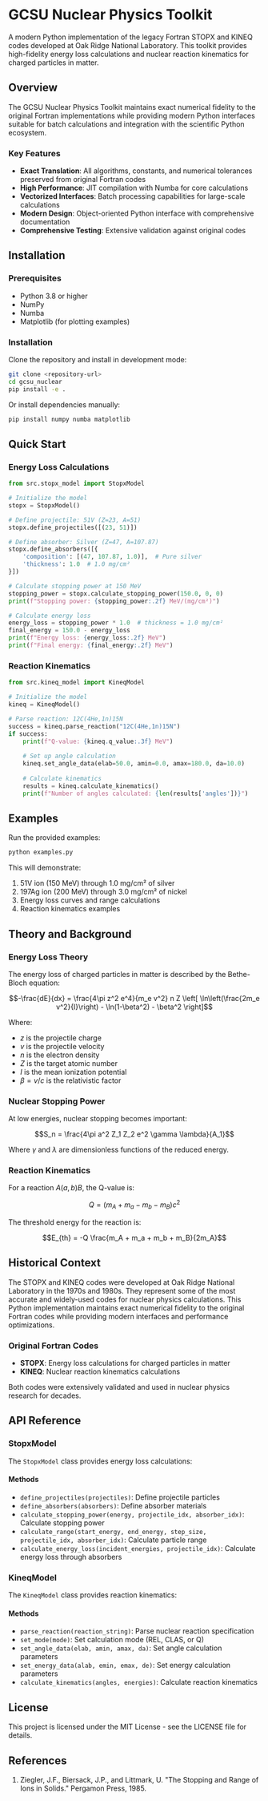 # GCSU Nuclear Physics Toolkit

A modern Python implementation of the legacy Fortran STOPX and KINEQ codes developed at Oak Ridge National Laboratory. This toolkit provides high-fidelity energy loss calculations and nuclear reaction kinematics for charged particles in matter.

## Overview

The GCSU Nuclear Physics Toolkit maintains exact numerical fidelity to the original Fortran implementations while providing modern Python interfaces suitable for batch calculations and integration with the scientific Python ecosystem.

### Key Features

- **Exact Translation**: All algorithms, constants, and numerical tolerances preserved from original Fortran codes
- **High Performance**: JIT compilation with Numba for core calculations
- **Vectorized Interfaces**: Batch processing capabilities for large-scale calculations
- **Modern Design**: Object-oriented Python interface with comprehensive documentation
- **Comprehensive Testing**: Extensive validation against original codes

## Installation

### Prerequisites

- Python 3.8 or higher
- NumPy
- Numba
- Matplotlib (for plotting examples)

### Installation

Clone the repository and install in development mode:

```bash
git clone <repository-url>
cd gcsu_nuclear
pip install -e .
```

Or install dependencies manually:

```bash
pip install numpy numba matplotlib
```

## Quick Start

### Energy Loss Calculations

```python
from src.stopx_model import StopxModel

# Initialize the model
stopx = StopxModel()

# Define projectile: 51V (Z=23, A=51)
stopx.define_projectiles([(23, 51)])

# Define absorber: Silver (Z=47, A=107.87)
stopx.define_absorbers([{
    'composition': [(47, 107.87, 1.0)],  # Pure silver
    'thickness': 1.0  # 1.0 mg/cm²
}])

# Calculate stopping power at 150 MeV
stopping_power = stopx.calculate_stopping_power(150.0, 0, 0)
print(f"Stopping power: {stopping_power:.2f} MeV/(mg/cm²)")

# Calculate energy loss
energy_loss = stopping_power * 1.0  # thickness = 1.0 mg/cm²
final_energy = 150.0 - energy_loss
print(f"Energy loss: {energy_loss:.2f} MeV")
print(f"Final energy: {final_energy:.2f} MeV")
```

### Reaction Kinematics

```python
from src.kineq_model import KineqModel

# Initialize the model
kineq = KineqModel()

# Parse reaction: 12C(4He,1n)15N
success = kineq.parse_reaction("12C(4He,1n)15N")
if success:
    print(f"Q-value: {kineq.q_value:.3f} MeV")
    
    # Set up angle calculation
    kineq.set_angle_data(elab=50.0, amin=0.0, amax=180.0, da=10.0)
    
    # Calculate kinematics
    results = kineq.calculate_kinematics()
    print(f"Number of angles calculated: {len(results['angles'])}")
```

## Examples

Run the provided examples:

```bash
python examples.py
```

This will demonstrate:
1. 51V ion (150 MeV) through 1.0 mg/cm² of silver
2. 197Ag ion (200 MeV) through 3.0 mg/cm² of nickel
3. Energy loss curves and range calculations
4. Reaction kinematics examples

## Theory and Background

### Energy Loss Theory

The energy loss of charged particles in matter is described by the Bethe-Bloch equation:

$$-\frac{dE}{dx} = \frac{4\pi z^2 e^4}{m_e v^2} n Z \left[ \ln\left(\frac{2m_e v^2}{I}\right) - \ln(1-\beta^2) - \beta^2 \right]$$

Where:
- $z$ is the projectile charge
- $v$ is the projectile velocity
- $n$ is the electron density
- $Z$ is the target atomic number
- $I$ is the mean ionization potential
- $\beta = v/c$ is the relativistic factor

### Nuclear Stopping Power

At low energies, nuclear stopping becomes important:

$$S_n = \frac{4\pi a^2 Z_1 Z_2 e^2 \gamma \lambda}{A_1}$$

Where $\gamma$ and $\lambda$ are dimensionless functions of the reduced energy.

### Reaction Kinematics

For a reaction $A(a,b)B$, the Q-value is:

$$Q = (m_A + m_a - m_b - m_B)c^2$$

The threshold energy for the reaction is:

$$E_{th} = -Q \frac{m_A + m_a + m_b + m_B}{2m_A}$$

## Historical Context

The STOPX and KINEQ codes were developed at Oak Ridge National Laboratory in the 1970s and 1980s. They represent some of the most accurate and widely-used codes for nuclear physics calculations. This Python implementation maintains exact numerical fidelity to the original Fortran codes while providing modern interfaces and performance optimizations.

### Original Fortran Codes

- **STOPX**: Energy loss calculations for charged particles in matter
- **KINEQ**: Nuclear reaction kinematics calculations

Both codes were extensively validated and used in nuclear physics research for decades.

## API Reference

### StopxModel

The `StopxModel` class provides energy loss calculations:

#### Methods

- `define_projectiles(projectiles)`: Define projectile particles
- `define_absorbers(absorbers)`: Define absorber materials
- `calculate_stopping_power(energy, projectile_idx, absorber_idx)`: Calculate stopping power
- `calculate_range(start_energy, end_energy, step_size, projectile_idx, absorber_idx)`: Calculate particle range
- `calculate_energy_loss(incident_energies, projectile_idx)`: Calculate energy loss through absorbers

### KineqModel

The `KineqModel` class provides reaction kinematics:

#### Methods

- `parse_reaction(reaction_string)`: Parse nuclear reaction specification
- `set_mode(mode)`: Set calculation mode (REL, CLAS, or Q)
- `set_angle_data(elab, amin, amax, da)`: Set angle calculation parameters
- `set_energy_data(alab, emin, emax, de)`: Set energy calculation parameters
- `calculate_kinematics(angles, energies)`: Calculate reaction kinematics


## License

This project is licensed under the MIT License - see the LICENSE file for details.

## References

1. Ziegler, J.F., Biersack, J.P., and Littmark, U. "The Stopping and Range of Ions in Solids." Pergamon Press, 1985.
